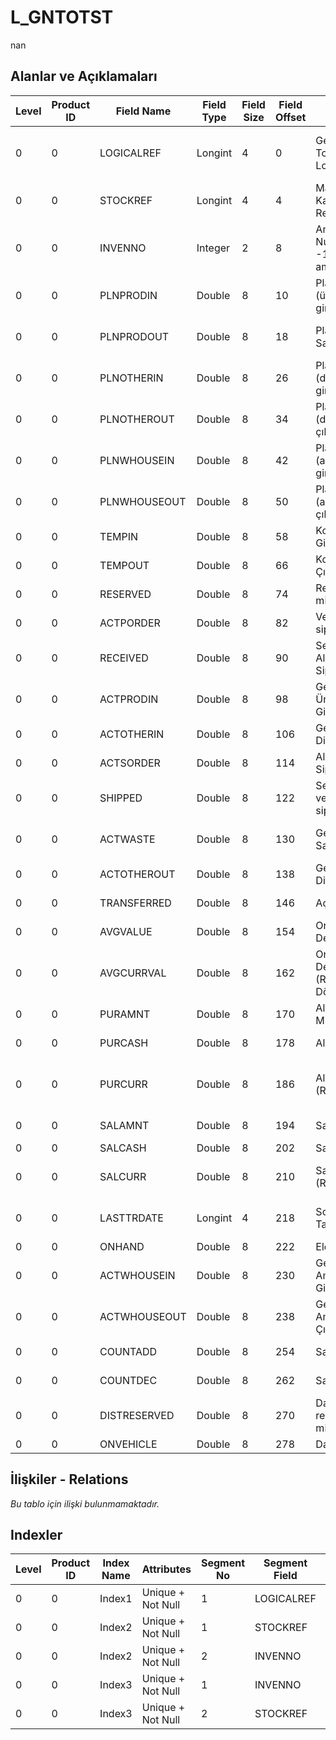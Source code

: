 # L_GNTOTST

nan

## Alanlar ve Açıklamaları

| Level | Product ID | Field Name | Field Type | Field Size | Field Offset | Türkçe Açıklama | Expression |
| ----- | ---------- | ---------- | ---------- | ---------- | ------------ | --------------- | ---------- |
| 0 | 0 | LOGICALREF | Longint | 4 | 0 | Genel Ambar Toplamları Log. Ref. | General Warehouse Totals Logical Reference |
| 0 | 0 | STOCKREF | Longint | 4 | 4 | Malzeme Kartı Referansı | Item Card Reference |
| 0 | 0 | INVENNO | Integer | 2 | 8 | Ambar Numarası ( -1 tüm ambarlar) | Warehouse Number ( -1 All Warehouses) |
| 0 | 0 | PLNPRODIN | Double | 8 | 10 | Planlama (üretimden girişler) | Planning Inputs From Production |
| 0 | 0 | PLNPRODOUT | Double | 8 | 18 | Planlama Sarflar/Fireler | Planning Usages / Scraps |
| 0 | 0 | PLNOTHERIN | Double | 8 | 26 | Planlama (diğer girişler) | Planning Other Inputs |
| 0 | 0 | PLNOTHEROUT | Double | 8 | 34 | Planlama (diğer çıkışlar) | Planning Other Outputs |
| 0 | 0 | PLNWHOUSEIN | Double | 8 | 42 | Planlama (ambardan girişler) | Planning Inputs from Warehouse |
| 0 | 0 | PLNWHOUSEOUT | Double | 8 | 50 | Planlama (ambardan çıkışlar) | Planning  Outputs from Warehouse |
| 0 | 0 | TEMPIN | Double | 8 | 58 | Konsinye Girişler | Consignments Received |
| 0 | 0 | TEMPOUT | Double | 8 | 66 | Konsinye Çıkışlar | Consignments Issued |
| 0 | 0 | RESERVED | Double | 8 | 74 | Rezerve miktarı | Reserved Quantity |
| 0 | 0 | ACTPORDER | Double | 8 | 82 | Verilen siparişler | Purchase Orders |
| 0 | 0 | RECEIVED | Double | 8 | 90 | Sevkedilen Alış Siparişleri | Delivered Purchase Orders |
| 0 | 0 | ACTPRODIN | Double | 8 | 98 | Gerçekleşen Üretimden Girişler | Actual Inputs From Production |
| 0 | 0 | ACTOTHERIN | Double | 8 | 106 | Gerçekleşen Diğer Girişler | Actual Other Inputs |
| 0 | 0 | ACTSORDER | Double | 8 | 114 | Alınan Siparişler | Sales Orders |
| 0 | 0 | SHIPPED | Double | 8 | 122 | Sevkedilmiş verilen siparişler | Shipped Sales Orders |
| 0 | 0 | ACTWASTE | Double | 8 | 130 | Gerçekleşen Sarf / Fire | Actual Usages / Scraps |
| 0 | 0 | ACTOTHEROUT | Double | 8 | 138 | Gerçekleşen Diğer Çıkışlar | Actual Other Outputs |
| 0 | 0 | TRANSFERRED | Double | 8 | 146 | Açılış tutarı | Opening Amount |
| 0 | 0 | AVGVALUE | Double | 8 | 154 | Ortalama Değer | Avarage Value |
| 0 | 0 | AVGCURRVAL | Double | 8 | 162 | Ortalama Değer (Raporlama Dövizi) | Avarage Value (Reporting Currency) |
| 0 | 0 | PURAMNT | Double | 8 | 170 | Alımlar Miktarı | Purchase Quantity |
| 0 | 0 | PURCASH | Double | 8 | 178 | Alımlar Tutarı | Purchase Amount |
| 0 | 0 | PURCURR | Double | 8 | 186 | Alımlar Tutarı (RD) | Purchase Amount (Reporting Currency) |
| 0 | 0 | SALAMNT | Double | 8 | 194 | Satış Miktarı | Sales Quantity |
| 0 | 0 | SALCASH | Double | 8 | 202 | Satış Tutarı | Sales Amount |
| 0 | 0 | SALCURR | Double | 8 | 210 | Satış Tutarı (RD) | Sales Amount (Reporting Currency) |
| 0 | 0 | LASTTRDATE | Longint | 4 | 218 | Son Hareket Tarihi | Last Transaction Date |
| 0 | 0 | ONHAND | Double | 8 | 222 | Eldekiler | On Hand |
| 0 | 0 | ACTWHOUSEIN | Double | 8 | 230 | Gerçekleşen Ambar Girişleri | Actual Inputs from Warehouse |
| 0 | 0 | ACTWHOUSEOUT | Double | 8 | 238 | Gerçekleşen Ambar Çıkışları | Actual Outputs from Warehouse |
| 0 | 0 | COUNTADD | Double | 8 | 254 | Sayım Fazlası | Cycle Count (+) |
| 0 | 0 | COUNTDEC | Double | 8 | 262 | Sayım Eksiği  | Cycle Count (-) |
| 0 | 0 | DISTRESERVED | Double | 8 | 270 | Dağıtım rezerve miktarı | Reserved Distribution Amount |
| 0 | 0 | ONVEHICLE | Double | 8 | 278 | Dağıtımda | In Distribution |

## İlişkiler - Relations

*Bu tablo için ilişki bulunmamaktadır.*

## Indexler

| Level | Product ID | Index Name | Attributes | Segment No | Segment Field | Sense |
| ----- | ---------- | ---------- | ---------- | ---------- | ------------- | ----- |
| 0 | 0 | Index1 | Unique + Not Null | 1 | LOGICALREF | Ascending |
| 0 | 0 | Index2 | Unique + Not Null | 1 | STOCKREF | Ascending |
| 0 | 0 | Index2 | Unique + Not Null | 2 | INVENNO | Ascending |
| 0 | 0 | Index3 | Unique + Not Null | 1 | INVENNO | Ascending |
| 0 | 0 | Index3 | Unique + Not Null | 2 | STOCKREF | Ascending |
